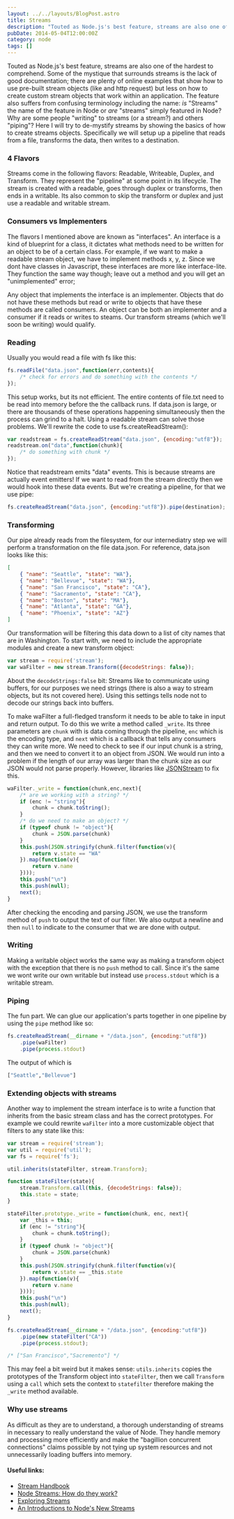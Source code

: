 ```yaml
---
layout: ../../layouts/BlogPost.astro
title: Streams
description: "Touted as Node.js's best feature, streams are also one of the hardest to comprehend. Some of the mystique that surrounds streams is the lack of good documentation; there are plenty of online examples that show how to use pre-built stream objects (like and http request) but less on how to create custom stream objects that work within an application."
pubDate: 2014-05-04T12:00:00Z
category: node
tags: []
---
```


Touted as Node.js's best feature, streams are also one of the hardest to comprehend. Some of the mystique that surrounds streams is the lack of good documentation; there are plenty of online examples that show how to use pre-built stream objects (like and http request) but less on how to create custom stream objects that work within an application. The feature also suffers from confusing terminology including the name: *is* "Streams" the name of the feature in Node or *are* "streams" simply featured in Node? Why are some people "writing" to streams (or a stream?) and others "piping"? Here I will try to de-mystify streams by showing the basics of how to create streams objects. Specifically we will setup up a pipeline that reads from a file, transforms the data, then writes to a destination. 

### 4 Flavors

Streams come in the following flavors: Readable, Writeable, Duplex, and Transform. They represent the "pipeline" at some point in its lifecycle. The stream is created with a readable, goes through duplex or transforms, then ends in a writable. Its also common to skip the transform or duplex and just use a readable and writable stream. 

### Consumers vs Implementers

The flavors I mentioned above are known as "interfaces". An interface is a kind of blueprint for a class, it dictates what methods need to be written for an object to be of a certain class. For example, if we want to make a readable stream object, we have to implement methods x, y, z. Since we dont have classes in Javascript, these interfaces are more like interface-lite. They function the same way though; leave out a method and you will get an "unimplemented" error;

Any object that implements the interface is an implementer. Objects that do not have these methods but read or write to objects that have these methods are called consumers. An object can be both an implementer and a consumer if it reads or writes to steams. Our transform streams (which we'll soon be writing) would qualify.

### Reading

Usually you would read a file with fs like this:

```javascript
fs.readFile("data.json",function(err,contents){
    /* check for errors and do something with the contents */
});
```

This setup works, but its not efficient. The entire contents of file.txt need to be read into memory before the the callback runs. If data.json is large, or there are thousands of these operations happening simultaneously then the process can grind to a halt. Using a readable stream can solve those problems. We'll rewrite the code to use fs.createReadStream():

```javascript
var readstream = fs.createReadStream("data.json", {encoding:"utf8"});
readstream.on("data",function(chunk){
    /* do something with chunk */
}); 
```

Notice that readstream emits "data" events. This is because streams are actually event emitters! If we want to read from the stream directly then we would hook into these data events. But we're creating a pipeline, for that we use pipe:

```javascript
fs.createReadStream("data.json", {encoding:"utf8"}).pipe(destination); 
```

### Transforming

Our pipe already reads from the filesystem, for our internediatry step we will perform a transformation on the file data.json. For reference, data.json looks like this:

```json
[
    { "name": "Seattle", "state": "WA"},
    { "name": "Bellevue", "state": "WA"},
    { "name": "San Francisco", "state": "CA"},
    { "name": "Sacramento", "state": "CA"},
    { "name": "Boston", "state": "MA"},
    { "name": "Atlanta", "state": "GA"},
    { "name": "Phoenix", "state": "AZ"}
]
```

Our transformation will be filtering this data down to a list of city names that are in Washington. To start with, we need to include the appropriate modules and create a new transform object:

```javascript
var stream = require('stream');
var waFilter = new stream.Transform({decodeStrings: false});
```

About the `decodeStrings:false` bit: Streams like to communicate using buffers, for our purposes we need strings (there is also a way to stream objects, but its not covered here). Using this settings tells node not to decode our strings back into buffers. 

To make waFilter a full-fledged transform it needs to be able to take in input and return output. To do this we write a method called `_write`. Its three parameters are `chunk` with is data coming through the pipeline, `enc` which is the encoding type, and `next` which is a callback that tells any consumers they can write more. We need to check to see if our input chunk is a string, and then we need to convert it to an object from JSON. We would run into a problem if the length of our array was larger than the chunk size as our JSON would not parse properly. However, libraries like [JSONStream](https://www.npmjs.org/package/JSONStream) to fix this.

```javascript
waFilter._write = function(chunk,enc,next){
    /* are we working with a string? */
    if (enc != "string"){
        chunk = chunk.toString();
    }
    /* do we need to make an object? */
    if (typeof chunk != "object"){
        chunk = JSON.parse(chunk)
    }
    this.push(JSON.stringify(chunk.filter(function(v){
        return v.state == "WA"
    }).map(function(v){
        return v.name
    })));
    this.push("\n")
    this.push(null);
    next();
}
```

After checking the encoding and parsing JSON, we use the transform method of `push` to output the text of our filter. We also output a newline and then `null` to indicate to the consumer that we are done with output.

### Writing

Making a writable object works the same way as making a transform object with the exception that there is no `push` method to call. Since it's the same we wont write our own writable but instead use `process.stdout` which is a writable stream.

### Piping

The fun part. We can glue our application's parts together in one pipeline by using the `pipe` method like so:

```javascript
fs.createReadStream(__dirname + "/data.json", {encoding:"utf8"})
    .pipe(waFilter)
    .pipe(process.stdout)
```

The output of which is

```bash
["Seattle","Bellevue"]
```

### Extending objects with streams

Another way to implement the stream interface is to write a function that inherits from the basic stream class and has the correct prototypes. For example we could rewrite `waFilter` into a more customizable object that filters to any state like this:

```javascript
var stream = require('stream');
var util = require('util');
var fs = require('fs');

util.inherits(stateFilter, stream.Transform);

function stateFilter(state){
    stream.Transform.call(this, {decodeStrings: false});
    this.state = state;
}

stateFilter.prototype._write = function(chunk, enc, next){
    var _this = this;
    if (enc != "string"){
        chunk = chunk.toString();
    }
    if (typeof chunk != "object"){
        chunk = JSON.parse(chunk)
    }
    this.push(JSON.stringify(chunk.filter(function(v){
        return v.state == _this.state
    }).map(function(v){
        return v.name
    })));
    this.push("\n")
    this.push(null);
    next();
}

fs.createReadStream(__dirname + "/data.json", {encoding:"utf8"})
    .pipe(new stateFilter("CA"))
    .pipe(process.stdout);

/* ["San Francisco","Sacremento"] */
```

This may feel a bit weird but it makes sense: `utils.inherits` copies the prototypes of the Transform object into `stateFilter`, then we call `Transform` using a `call` which sets the context to `statefilter` therefore making the `_write` method available. 

### Why use streams

As difficult as they are to understand, a thorough understanding of streams in necessary to really understand the value of Node. They handle memory and processing more efficiently and make the "bagillion concurrent connections" claims possible by not tying up system resources and not unnecessarily loading buffers into memory. 

#### Useful links:

* [Stream Handbook](https://github.com/substack/stream-handbook)
* [Node Streams: How do they work?](http://maxogden.com/node-streams.html)
* [Exploring Streams](https://www.packtpub.com/article/exploring-streams)
* [An Introductions to Node's New Streams](http://calv.info/an-introduction-to-nodes-new-streams/)

